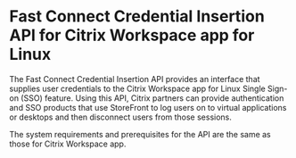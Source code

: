 # Fast Connect Credential Insertion API for Citrix Workspace app for Linux

The Fast Connect Credential Insertion API provides an interface that supplies user credentials to the Citrix Workspace app for Linux Single Sign-on (SSO) feature. Using this API, Citrix partners can provide authentication and SSO products that use StoreFront to log users on to virtual applications or desktops and then disconnect users from those sessions.

The system requirements and prerequisites for the API are the same as those for Citrix Workspace app.



